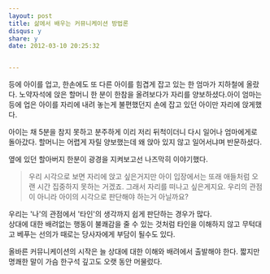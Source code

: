```yaml
---
layout: post
title: 삶에서 배우는 커뮤니케이션 방법론
disqus: y
share: y
date: 2012-03-10 20:25:32


---
```


등에 아이를 업고, 한손에도 또 다른 아이를 힘겹게 잡고 있는 한 엄마가 지하철에 올랐다. 노약자석에 앉은 할머니 한 분이 한참을 올려보다가 자리를 양보하셨다.아이 엄마는 등에 업은 아이를 자리에 내려 놓는게 불편했던지 손에 잡고 있던 아이만 자리에 앉게했다.

아이는 채 5분을 참지 못하고 분주하게 이리 저리 뒤척이더니 다시 일어나 엄마에게로 돌아갔다. 할머니는 어렵게 자릴 양보했는데 왜 앉아 있지 않고 일어서냐며 반문하셨다.

옆에 있던 할아버지 한분이 광경을 지켜보고선 나즈막히 이야기했다.

> 우리 시각으로 보면 자리에 앉고 싶은거지만 아이 입장에서는 또래 애들처럼 오랜 시간 집중하지 못하는 거겠죠. 그래서 자리를 떠나고 싶은게지요. 우리의 관점이 아니라 아이의 시각으로 판단해야 하는거 아닐까요?

우리는 '나'의 관점에서 '타인'의 생각까지 쉽게 판단하는 경우가 많다.   
상대에 대한 배려없는 행동이 불쾌감을 줄 수 있는 것처럼 타인을 이해하지 않고 무턱대고 베푸는 선의가 때로는 당사자에게 부담이 될수도 있다.    

올바른 커뮤니케이션의 시작은 늘 상대에 대한 이해와 배려에서 출발해야 한다.
짧지만 명쾌한 말이 가슴 한구석 깊고도 오랫 동안 머물렀다.
